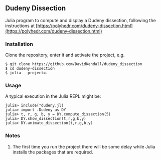 ## Dudeny Dissection

Julia program to compute and display a Dudeny dissection, following the instructions at
[https://polyhedr.com/dudeny-dissection.html](https://polyhedr.com/dudeny-dissection.html)

### Installation
Clone the repository, enter it and activate the project, e.g.

```shell
$ git clone https://github.com/DavidKendall/dudeny_dissection
$ cd dudeny-dissection
$ julia --project=.
```

### Usage
A typical execution in the Julia REPL might be:

```julia-repl
julia> include("dudeny.jl)
julia> import .Dudeny as DY
julia> t, r, g, b, y = DY.compute_dissection(5)
julia> DY.show_dissection(t,r,g,b,y)
julia> DY.animate_dissection(t,r,g,b,y)
```

### Notes
1. The first time you run the project there will be some delay while Julia installs
   the packages that are required.
